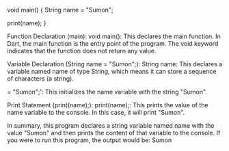 void main() {
  String name = "Sumon";

  print(name);
}

Function Declaration (main):
void main(): This declares the main function. In Dart, the main function is the entry point of the program. 
The void keyword indicates that the function does not return any value.

Variable Declaration (String name = "Sumon";):
String name: This declares a variable named name of type String, which means it can store a sequence of characters (a string).

= "Sumon";': This initializes the name variable with the string "Sumon".

Print Statement (print(name);):
print(name);: This prints the value of the name variable to the console. In this case, it will print "Sumon".

In summary, this program declares a string variable named name with the value "Sumon" and then prints the content of that variable to the console. If you were to run this program, the output would be:
                                                Sumon

